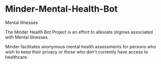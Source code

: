 # Minder-Mental-Health-Bot
Mental Illnesses 

The Minder Health Bot Project is an effort to alleviate stigmas associated with Mental Illnesses. 

Minder facilitates anonymous mental health assessments for persons who wish to keep their privacy or those who don't currently have access to healthcare.

